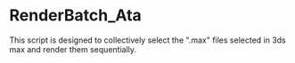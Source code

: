 # RenderBatch_Ata
This script is designed to collectively select the ".max" files selected in 3ds max and render them sequentially.
